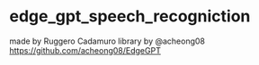# edge_gpt_speech_recogniction
made by Ruggero Cadamuro
library by @acheong08
https://github.com/acheong08/EdgeGPT
